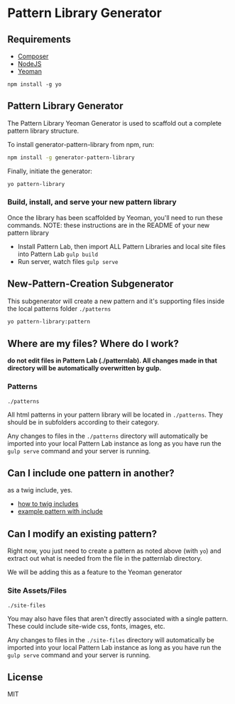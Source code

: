 # Pattern Library Generator


## Requirements

* [Composer](https://getcomposer.org)
* [NodeJS](https://nodejs.org)
* [Yeoman](http://yeoman.io)

```
npm install -g yo
```

## Pattern Library Generator

The Pattern Library Yeoman Generator is used to scaffold out a complete pattern library structure.

To install generator-pattern-library from npm, run:

```bash
npm install -g generator-pattern-library
```

Finally, initiate the generator:

```bash
yo pattern-library
```

### Build, install, and serve your new pattern library

Once the library has been scaffolded by Yeoman, you'll need to run these commands. NOTE: these instructions are in the README of your new pattern library

* Install Pattern Lab, then import ALL Pattern Libraries and local site files into Pattern Lab
  `gulp build`
* Run server, watch files
  `gulp serve`

## New-Pattern-Creation Subgenerator

This subgenerator will create a new pattern and it's supporting files inside the local patterns folder `./patterns`

```bash
yo pattern-library:pattern
```

## Where are my files? Where do I work?

**do not edit files in Pattern Lab (./patternlab). All changes made in that directory will be automatically overwritten by gulp.**

### Patterns

`./patterns`

All html patterns in your pattern library will be located in `./patterns`. They should be in subfolders according to their category.

Any changes to files in the `./patterns` directory will automatically be imported into your local Pattern Lab instance as long as you have run the `gulp serve` command and your server is running.

## Can I include one pattern in another?

as a twig include, yes.

 * [how to twig includes](http://twig.sensiolabs.org/doc/tags/include.html)
 * [example pattern with include](https://github.com/pattern-library/pattern-library/blob/master/patterns/molecules/media/figure-image/figure-image.twig)

## Can I modify an existing pattern?

Right now, you just need to create a pattern as noted above (with `yo`) and extract out what is needed from the file in the patternlab directory.

We will be adding this as a feature to the Yeoman generator


### Site Assets/Files

`./site-files`

You may also have files that aren't directly associated with a single pattern. These could include site-wide css, fonts, images, etc. 

Any changes to files in the `./site-files` directory will automatically be imported into your local Pattern Lab instance as long as you have run the `gulp serve` command and your server is running.

## License

MIT
